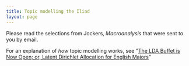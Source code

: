 ```yaml
---
title: Topic modelling the Iliad
layout: page
---
```


Please read the selections from Jockers, *Macroanalysis* that were sent to you by email.

For an explanation of *how* topic modelling works, see "[The LDA Buffet is Now Open; or, Latent Dirichlet Allocation for English Majors](http://www.matthewjockers.net/2011/09/29/the-lda-buffet-is-now-open-or-latent-dirichlet-allocation-for-english-majors/)"
